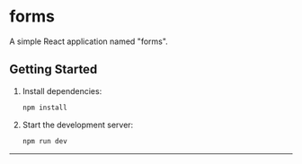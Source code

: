 # forms

A simple React application named "forms".

## Getting Started

1. Install dependencies:
   ```bash
   npm install
   ```
2. Start the development server:
   ```bash
   npm run dev
   ```

---
